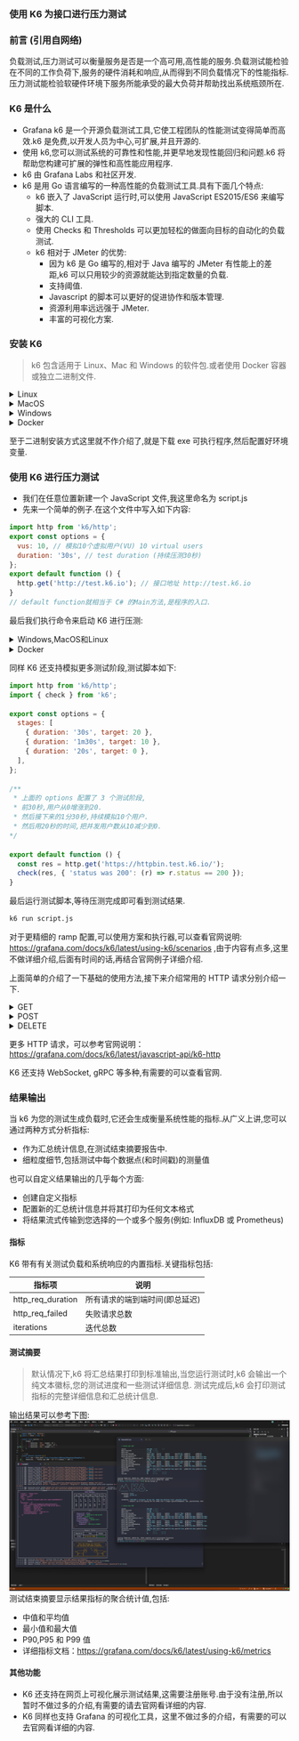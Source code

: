 ### 使用 K6 为接口进行压力测试

### 前言 (引用自网络)

负载测试,压力测试可以衡量服务是否是一个高可用,高性能的服务.负载测试能检验在不同的工作负荷下,服务的硬件消耗和响应,从而得到不同负载情况下的性能指标.压力测试能检验软硬件环境下服务所能承受的最大负荷并帮助找出系统瓶颈所在.

### K6 是什么

- Grafana k6 是一个开源负载测试工具,它使工程团队的性能测试变得简单而高效.k6 是免费,以开发人员为中心,可扩展,并且开源的.
- 使用 k6,您可以测试系统的可靠性和性能,并更早地发现性能回归和问题.k6 将帮助您构建可扩展的弹性和高性能应用程序.
- k6 由 Grafana Labs 和社区开发.
- k6 是用 Go 语言编写的一种高性能的负载测试工具.具有下面几个特点:
  - k6 嵌入了 JavaScript 运行时,可以使用 JavaScript ES2015/ES6 来编写脚本.
  - 强大的 CLI 工具.
  - 使用 Checks 和 Thresholds 可以更加轻松的做面向目标的自动化的负载测试.
  - k6 相对于 JMeter 的优势:
    - 因为 k6 是 Go 编写的,相对于 Java 编写的 JMeter 有性能上的差距,k6 可以只用较少的资源就能达到指定数量的负载.
    - 支持阈值.
    - Javascript 的脚本可以更好的促进协作和版本管理.
    - 资源利用率远远强于 JMeter.
    - 丰富的可视化方案.

### 安装 K6

> k6 包含适用于 Linux、Mac 和 Windows 的软件包.或者使用 Docker 容器或独立二进制文件.

<details> 
<summary style="font-size: 14px">Linux</summary>

#### Debian/Ubuntu

```bash
sudo gpg -k
sudo gpg --no-default-keyring --keyring /usr/share/keyrings/k6-archive-keyring.gpg --keyserver hkp://keyserver.ubuntu.com:80 --recv-keys C5AD17C747E3415A3642D57D77C6C491D6AC1D69
echo "deb [signed-by=/usr/share/keyrings/k6-archive-keyring.gpg] https://dl.k6.io/deb stable main" | sudo tee /etc/apt/sources.list.d/k6.list
sudo apt-get update
sudo apt-get install k6
```

#### Fedora/CentOS

使用 dnf 或者 yum(较旧的版本)

```bash
sudo dnf install https://dl.k6.io/rpm/repo.rpm
sudo dnf install k6
```

</details>

<details> 
<summary style="font-size: 14px">MacOS</summary>

需要使用 [Homebrew](https://brew.sh)

```bash
brew install k6
```

</details>

</details>

<details> 
<summary style="font-size: 14px">Windows</summary>

如果你使用 [Chocolate](https://chocolatey.org) 包管理器可以使用如下命令安装 K6:

```bash
choco install k6
```

若是使用 [winget](https://github.com/microsoft/winget-cli) 包管理器可以使用如下命令安装 K6:

```bash
winget install k6 --source winget
```

若是想手动安装,可以下载并运行最新的官方安装程序,下载链接: https://dl.k6.io/msi/k6-latest-amd64.msi

</details>

<details> 
<summary style="font-size: 14px">Docker</summary>

```bash
docker pull grafana/k6
```

</details>

至于二进制安装方式这里就不作介绍了,就是下载 exe 可执行程序,然后配置好环境变量.

### 使用 K6 进行压力测试

- 我们在任意位置新建一个 JavaScript 文件,我这里命名为 script.js
- 先来一个简单的例子.在这个文件中写入如下内容:

```JavaScript
import http from 'k6/http';
export const options = {
  vus: 10, // 模拟10个虚拟用户(VU) 10 virtual users
  duration: '30s', // test duration (持续压测30秒)
};
export default function () {
  http.get('http://test.k6.io'); // 接口地址 http://test.k6.io
}
// default function就相当于 C# 的Main方法,是程序的入口.
```

最后我们执行命令来启动 K6 进行压测:

<details> 
<summary style="font-size: 14px">Windows,MacOS和Linux</summary>

> 当然我们的终端路径要在 script.js 文件夹同目录,不然会找不到文件,或者在命令中指定路径.

```bash
k6 run script.js
```

- 若是我们 js 中没有写 options,也可以通过命令的方式来传入,这里不做过多介绍,个人还是喜欢写到 options

```bash
k6 run --vus 10 --duration 30s script.js
```

</details>

<details> 
<summary style="font-size: 14px">Docker</summary>

> 使用 Docker 的命令和直接在操作系统安装的方式稍有不同,我这里由于是 Windows 并且已经安装了 K6,所以并没有验证 docker 的方式,仅参考官网说明.后面不再举例 Docker 的命令.可以参考这个命令进行调整.

```bash
docker run --rm -i grafana/k6 run - <script.js
```

- 若是我们 js 中没有写 options,也可以通过命令的方式来传入,这里不做过多介绍,个人还是喜欢写到 options

```bash
docker run --rm -i grafana/k6 run --vus 10 --duration 30s - <script.js
```

</details>

同样 K6 还支持模拟更多测试阶段,测试脚本如下:

```JavaScript
import http from 'k6/http';
import { check } from 'k6';

export const options = {
  stages: [
    { duration: '30s', target: 20 },
    { duration: '1m30s', target: 10 },
    { duration: '20s', target: 0 },
  ],
};

/**
 * 上面的 options 配置了 3 个测试阶段,
 * 前30秒,用户从0增涨到20.
 * 然后接下来的1分30秒,持续模拟10个用户.
 * 然后用20秒的时间,把并发用户数从10减少到0.
*/

export default function () {
  const res = http.get('https://httpbin.test.k6.io/');
  check(res, { 'status was 200': (r) => r.status == 200 });
}
```

最后运行测试脚本,等待压测完成即可看到测试结果.

```bash
k6 run script.js
```

对于更精细的 ramp 配置,可以使用方案和执行器,可以查看官网说明: https://grafana.com/docs/k6/latest/using-k6/scenarios ,由于内容有点多,这里不做详细介绍,后面有时间的话,再结合官网例子详细介绍.

上面简单的介绍了一下基础的使用方法,接下来介绍常用的 HTTP 请求分别介绍一下.

<details> 
<summary style="font-size: 14px">GET</summary>

> Get 请求: get(url, [params])

```JavaScript
import http from 'k6/http';
export let options = {
  vus: 100, // 指定要同时运行的虚拟用户数量
  duration: '10s', // 指定测试运行的总持续时间
};
// default 默认函数
export default function () {
  // 标头
  const params = { headers: { 'Content-Type': 'application/json' } };
  const res=http.get("https://test.k6.io", params)
}
```

</details>

<details> 
<summary style="font-size: 14px">POST</summary>

> Post 请求 post(url, [body],[params])

```JavaScript
import http from 'k6/http';

const url = 'https://httpbin.test.k6.io/post';
const logoBin = open('./logo.png', 'b');

export default function () {
  let data = { name: 'Bert' };
  // 使用JSON字符串作为body
  let res = http.post(url, JSON.stringify(data), {
    headers: { 'Content-Type': 'application/json' },
  });
  console.log(res.json().json.name); // Bert

  // 使用 Object 作为 body,会自动包含'Content-Type: application/x-www-form-urlencoded'
  res = http.post(url, data);
  console.log(res.json().form.name); // Bert

  // Using a binary array as body. Make sure to open() the file as binary
  // (with the 'b' argument).
  http.post(url, logoBin, { headers: { 'Content-Type': 'image/png' } });

  // Using an ArrayBuffer as body. Make sure to pass the underlying ArrayBuffer
  // instance to http.post(), and not the TypedArray view.
  data = new Uint8Array([104, 101, 108, 108, 111]);
  http.post(url, data.buffer, { headers: { 'Content-Type': 'image/png' } });
}
```

</details>

<details> 
<summary style="font-size: 14px">DELETE</summary>

> Delete 请求 del(url, [body], [params])

```JavaScript
import http from 'k6/http';

const url = 'https://httpbin.test.k6.io/delete/{id}';

export default function () {
  const params = {
    headers: {
        'X-MyHeader': 'k6test',
        'Content-Type': 'application/json'
    }
  };
  http.del(url, null, params);
}
```

</details>

更多 HTTP 请求，可以参考官网说明：https://grafana.com/docs/k6/latest/javascript-api/k6-http

K6 还支持 WebSocket, gRPC 等多种,有需要的可以查看官网.

### 结果输出

当 k6 为您的测试生成负载时,它还会生成衡量系统性能的指标.从广义上讲,您可以通过两种方式分析指标:

- 作为汇总统计信息,在测试结束摘要报告中.
- 细粒度细节,包括测试中每个数据点(和时间戳)的测量值

也可以自定义结果输出的几乎每个方面:

- 创建自定义指标
- 配置新的汇总统计信息并将其打印为任何文本格式
- 将结果流式传输到您选择的一个或多个服务(例如: InfluxDB 或 Prometheus)

#### 指标

K6 带有有关测试负载和系统响应的内置指标.关键指标包括:

| 指标项            | 说明                           |
| ----------------- | ------------------------------ |
| http_req_duration | 所有请求的端到端时间(即总延迟) |
| http_req_failed   | 失败请求总数                   |
| iterations        | 迭代总数                       |

#### 测试摘要

> 默认情况下,k6 将汇总结果打印到标准输出,当您运行测试时,k6 会输出一个纯文本徽标,您的测试进度和一些测试详细信息. 测试完成后,k6 会打印测试指标的完整详细信息和汇总统计信息.

输出结果可以参考下图:
![alt text](./images/image.png)
测试结束摘要显示结果指标的聚合统计值,包括:

- 中值和平均值
- 最小值和最大值
- P90,P95 和 P99 值
- 详细指标文档：https://grafana.com/docs/k6/latest/using-k6/metrics

#### 其他功能

- K6 还支持在网页上可视化展示测试结果,这需要注册账号.由于没有注册,所以暂时不做过多的介绍,有需要的请去官网看详细的内容.
- K6 同样也支持 Grafana 的可视化工具，这里不做过多的介绍，有需要的可以去官网看详细的内容.
